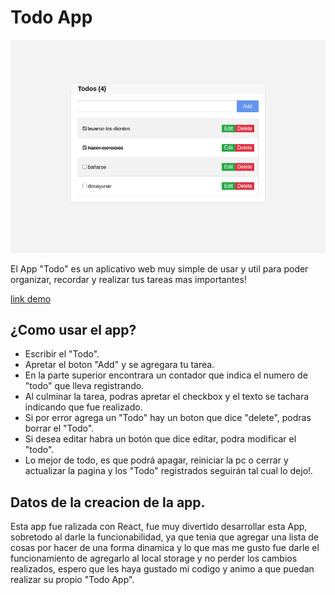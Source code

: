# Todo App

![todo-app](public/todo.png)

El App "Todo" es un aplicativo web muy simple de usar y util para poder organizar, recordar y realizar tus tareas mas importantes!

[link demo](https://joshuagvc.github.io/todo-app)

## ¿Como usar el app?

- Escribir el "Todo".
- Apretar el boton "Add" y se agregara tu tarea.
- En la parte superior encontrara un contador que indica el numero de "todo" que lleva registrando.
- Al culminar la tarea, podras apretar el checkbox y el texto se tachara indicando que fue realizado.
- Si por error agrega un "Todo" hay un boton que dice "delete", podras borrar el "Todo".
- Si desea editar habra un botón que dice editar, podra modificar el "todo".
- Lo mejor de todo, es que podrá apagar, reiniciar la pc o cerrar y actualizar la pagina y los "Todo" registrados seguirán tal cual lo dejo!.

## Datos de la creacion de la app.

Esta app fue ralizada con React, fue muy divertido desarrollar esta App, sobretodo al darle la funcionabilidad, ya que tenia que agregar una lista de cosas por hacer de una forma dinamica y lo que mas me gusto fue darle el funcionamiento de agregarlo al local storage y no perder los cambios realizados, espero que les haya gustado mi codigo y animo a que puedan realizar su propio "Todo App".



